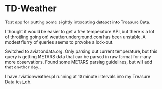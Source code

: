 # TD-Weather
Test app for putting some slightly interesting dataset into Treasure Data.

I thought it would be easier to get a free temperature API, but there is a lot of throttling going on!
weatherunderground.com has been unstable.  A modest flurry of queries seems to provoke a lock-out.

Switched to aviationdata.org.  Only parsing out current temperature, but this query is getting METARS
data that can be parsed in raw format for many more observations.
Found some METARS parsing guidelines, but will add that another day...

I have aviationweather.pl running at 10 minute intervals into my Treasure Data test_db.
